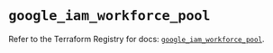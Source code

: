 # `google_iam_workforce_pool`

Refer to the Terraform Registry for docs: [`google_iam_workforce_pool`](https://registry.terraform.io/providers/hashicorp/google-beta/6.41.0/docs/resources/google_iam_workforce_pool).
